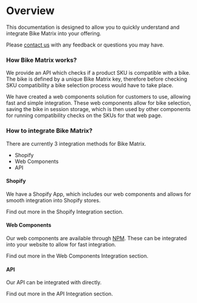 # Overview

This documentation is designed to allow you to quickly understand and integrate Bike Matrix into your offering.

Please [contact us](https://www.bikematrix.io/contact) with any feedback or questions you may have.

### How Bike Matrix works?

We provide an API which checks if a product SKU is compatible with a bike. The bike is defined by a unique Bike Matrix key, therefore before checking SKU compatibility a bike selection process would have to take place.

We have created a web components solution for customers to use, allowing fast and simple integration. These web components allow for bike selection, saving the bike in session storage, which is then used by other components for running compatibility checks on the SKUs for that web page.

### How to integrate Bike Matrix?

There are currently 3 integration methods for Bike Matrix.

- Shopify
- Web Components
- API

#### Shopify

We have a Shopify App, which includes our web components and allows for smooth integration into Shopify stores.

Find out more in the Shopify Integration section.

#### Web Components

Our web components are available through [NPM](https://www.npmjs.com/package/@bikematrix/web-components/v/1.0.18). These can be integrated into your website to allow for fast integration.

Find out more in the Web Components Integration section.

#### API

Our API can be integrated with directly.

Find out more in the API Integration section.
